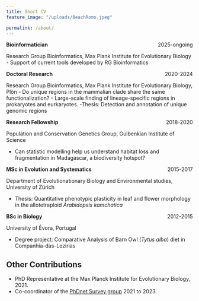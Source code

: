 ```yaml
---
title: Short CV
feature_image: "/uploads/BeachRomo.jpeg"

permalink: /about/
---
```


<p>
    <span> <b>Bioinformatician</b> </span>
    <span style="float:right;">2025-ongoing</span>
    <div class="clearix"></div>
</p>
Research Group Bioinformatics, Max Plank Institute for Evolutionary Biology
- Support of current tools developed by RG Bioinformatics


<p>
    <span> <b>Doctoral Research</b> </span>
    <span style="float:right;">2020-2024</span>
    <div class="clearix"></div>
</p>
Research Group Bioinformatics, Max Plank Institute for Evolutionary Biology, Plön
- Do unique regions in the mammalian clade share the same functionalization?
- Large-scale finding of lineage-specific regions in prokaryotes and eurkaryotes.
-Thesis: Detection and annotation of unique genomic regions


<p>
    <span> <b>Research Fellowship</b> </span>
    <span style="float:right;">2018-2020</span>
    <div class="clearix"></div>
</p>
Population and Conservation Genetics Group, Gulbenkian Institute of
Science

- Can statistic modelling help us understand habitat loss and
fragmentation in Madagascar, a biodiversity hotspot?


<p>
    <span> <b> MSc in Evolution and Systematics</b> </span>
    <span style="float:right;">2015-2017</span>
    <div class="clearix"></div>
</p>
Department of Evolutionationary Biology and Environmental studies, University of Zürich

- Thesis: Quantitative phenotypic plasticity in leaf and flower morphology in the allotetraploid <em>Arabidopsis kamchatica</em>


<p>
    <span> <b> BSc in Biology</b> </span>
    <span style="float:right;">2012-2015</span>
    <div class="clearix"></div>
</p>
University of Évora, Portugal

- Degree project: Comparative Analysis of Barn Owl (<em>Tytus alba</em>) diet in Companhia-das-Lezirias

## Other Contributions

- PhD Representative at the Max Planck Institute for Evolutionary Biology, 2021.
- Co-coordinator of the <a href="https://www.phdnet.mpg.de/survey"> PhDnet Survey group</a> 2021 to 2023.